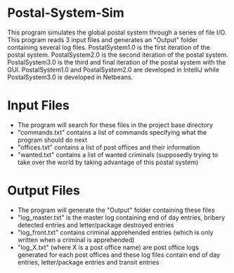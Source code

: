 # Postal-System-Sim
This program simulates the global postal system through a series of file I/O. This program reads 3 input files and generates an "Output" folder containing several log files. PostalSystem1.0 is the first iteration of the postal system. PostalSystem2.0 is the second iteration of the postal system. PostalSystem3.0 is the third and final iteration of the postal system with the GUI. PostalSystem1.0 and PostalSystem2.0 are developed in IntelliJ while PostalSystem3.0 is developed in Netbeans.

# Input Files
- The program will search for these files in the project base directory
- "commands.txt" contains a list of commands specifying what the program should do next
- "offices.txt" contains a list of post offices and their information
- "wanted.txt" contains a list of wanted criminals (supposedly trying to take over the world by taking advantage of this postal system)

# Output Files
- The program will generate the "Output" folder containing these files
- "log_master.txt" is the master log containing end of day entries, bribery detected entries and letter/package destroyed entries
- "log_front.txt" contains criminal apprehended entries (which is only written when a criminal is apprehended)
- "log_X.txt" (where X is a post office name) are post office logs generated for each post offices and these log files contain end of day entries, letter/package entries and transit entries
